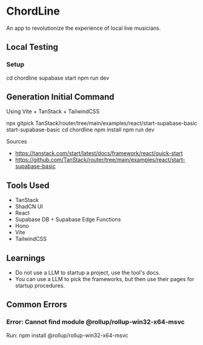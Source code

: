# ChordLine

An app to revolutionize the experience of local live musicians.

## Local Testing

### Setup

cd chordline supabase start
npm run dev

## Generation Initial Command

Using Vite + TanStack + TailwindCSS

npx gitpick TanStack/router/tree/main/examples/react/start-supabase-basic start-supabase-basic
cd chordline
npm install
npm run dev

Sources

- <https://tanstack.com/start/latest/docs/framework/react/quick-start>
- <https://github.com/TanStack/router/tree/main/examples/react/start-supabase-basic>

## Tools Used

- TanStack
- ShadCN UI
- React
- Supabase DB + Supabase Edge Functions
- Hono
- Vite
- TailwindCSS

## Learnings

- Do not use a LLM to startup a project, use the tool's docs.
- You can use a LLM to pick the frameworks, but then use their pages for startup procedures.

## Common Errors

### Error: Cannot find module @rollup/rollup-win32-x64-msvc

Run: npm install @rollup/rollup-win32-x64-msvc
